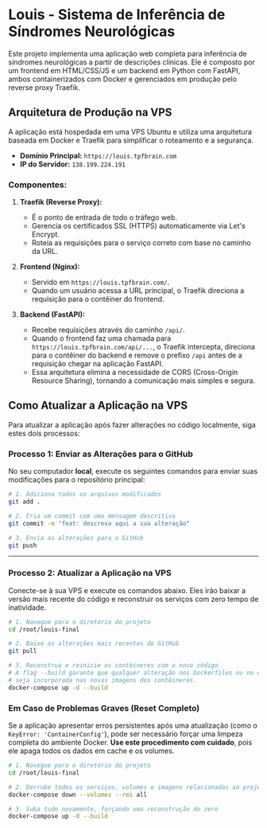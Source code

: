 # Louis - Sistema de Inferência de Síndromes Neurológicas

Este projeto implementa uma aplicação web completa para inferência de síndromes neurológicas a partir de descrições clínicas. Ele é composto por um frontend em HTML/CSS/JS e um backend em Python com FastAPI, ambos containerizados com Docker e gerenciados em produção pelo reverse proxy Traefik.

## Arquitetura de Produção na VPS

A aplicação está hospedada em uma VPS Ubuntu e utiliza uma arquitetura baseada em Docker e Traefik para simplificar o roteamento e a segurança.

- **Domínio Principal:** `https://louis.tpfbrain.com`
- **IP do Servidor:** `138.199.224.191`

### Componentes:

1.  **Traefik (Reverse Proxy):**
    - É o ponto de entrada de todo o tráfego web.
    - Gerencia os certificados SSL (HTTPS) automaticamente via Let's Encrypt.
    - Roteia as requisições para o serviço correto com base no caminho da URL.

2.  **Frontend (Nginx):**
    - Servido em `https://louis.tpfbrain.com/`.
    - Quando um usuário acessa a URL principal, o Traefik direciona a requisição para o contêiner do frontend.

3.  **Backend (FastAPI):**
    - Recebe requisições através do caminho `/api/`.
    - Quando o frontend faz uma chamada para `https://louis.tpfbrain.com/api/...`, o Traefik intercepta, direciona para o contêiner do backend e remove o prefixo `/api` antes de a requisição chegar na aplicação FastAPI.
    - Essa arquitetura elimina a necessidade de CORS (Cross-Origin Resource Sharing), tornando a comunicação mais simples e segura.

## Como Atualizar a Aplicação na VPS

Para atualizar a aplicação após fazer alterações no código localmente, siga estes dois processos:

### Processo 1: Enviar as Alterações para o GitHub

No seu computador **local**, execute os seguintes comandos para enviar suas modificações para o repositório principal:

```bash
# 1. Adiciona todos os arquivos modificados
git add .

# 2. Cria um commit com uma mensagem descritiva
git commit -m "feat: descreva aqui a sua alteração"

# 3. Envia as alterações para o GitHub
git push
```

---

### Processo 2: Atualizar a Aplicação na VPS

Conecte-se à sua VPS e execute os comandos abaixo. Eles irão baixar a versão mais recente do código e reconstruir os serviços com zero tempo de inatividade.

```bash
# 1. Navegue para o diretório do projeto
cd /root/louis-final

# 2. Baixe as alterações mais recentes do GitHub
git pull

# 3. Reconstrua e reinicie os contêineres com o novo código
# A flag --build garante que qualquer alteração nos Dockerfiles ou no código
# seja incorporada nas novas imagens dos contêineres.
docker-compose up -d --build
```

### Em Caso de Problemas Graves (Reset Completo)

Se a aplicação apresentar erros persistentes após uma atualização (como o `KeyError: 'ContainerConfig'`), pode ser necessário forçar uma limpeza completa do ambiente Docker. **Use este procedimento com cuidado**, pois ele apaga todos os dados em cache e os volumes.

```bash
# 1. Navegue para o diretório do projeto
cd /root/louis-final

# 2. Derrube todos os serviços, volumes e imagens relacionadas ao projeto
docker-compose down --volumes --rmi all

# 3. Suba tudo novamente, forçando uma reconstrução do zero
docker-compose up -d --build
``` 